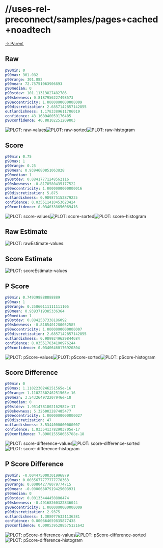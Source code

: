 
# //uses-rel-preconnect/samples/pages+cached+noadtech

[→ Parent](../..)


## Raw


```yaml
p90min: 0
p90max: 301.082
p90range: 301.082
p90mean: 72.75751063906893
p90median: 0
p90stdev: 101.11313827482786
p90skewness: 0.8187956227498573
p90eccentricity: 1.0000000000000009
p90discretization: 2.6857142857142855
outlandishness: 1.1783389611706019
confidence: 43.168940059176485
p90confidence: 40.88102251209803

```

![PLOT: raw-values](./raw/values.svg)![PLOT: raw-sorted](./raw/sorted.svg)![PLOT: raw-histogram](./raw/histogram.svg)
## Score


```yaml
p90min: 0.75
p90max: 1
p90range: 0.25
p90mean: 0.9394680851063828
p90median: 1
p90stdev: 0.08417771248562116
p90skewness: -0.8178580435177522
p90eccentricity: 1.0000000000000016
p90discretization: 5.875
outlandishness: 0.989875152879225
confidence: 0.035511410453623424
p90confidence: 0.0340338656069416

```

![PLOT: score-values](./score/values.svg)![PLOT: score-sorted](./score/sorted.svg)![PLOT: score-histogram](./score/histogram.svg)
## Raw Estimate

![PLOT: rawEstimate-values](./rawEstimate/values.svg)
## Score Estimate

![PLOT: scoreEstimate-values](./scoreEstimate/values.svg)
## P Score


```yaml
p90min: 0.749398888888889
p90max: 1
p90range: 0.25060111111111105
p90mean: 0.9393719385336364
p90median: 1
p90stdev: 0.0842537338186092
p90skewness: -0.8185401280052585
p90eccentricity: 1.0000000000000007
p90discretization: 2.6857142857142855
outlandishness: 0.9899249629844684
confidence: 0.035517034100976244
p90confidence: 0.03406460176920804

```

![PLOT: pScore-values](./pScore/values.svg)![PLOT: pScore-sorted](./pScore/sorted.svg)![PLOT: pScore-histogram](./pScore/histogram.svg)
## Score Difference


```yaml
p90min: 0
p90max: 1.1102230246251565e-16
p90range: 1.1102230246251565e-16
p90mean: 3.543264972207946e-18
p90median: 0
p90stdev: 1.9514781802162982e-17
p90skewness: 5.326002287485477
p90eccentricity: 1.0000000000000027
p90discretization: 47
outlandishness: 3.5344000000000007
confidence: 1.0335413782903705e-17
p90confidence: 7.890015558655788e-18

```

![PLOT: score-difference-values](./score-difference/values.svg)![PLOT: score-difference-sorted](./score-difference/sorted.svg)![PLOT: score-difference-histogram](./score-difference/histogram.svg)
## P Score Difference


```yaml
p90min: -0.004475000301996879
p90max: 0.0035677777777778363
p90range: 0.008042778079774715
p90mean: -0.00006307919425603931
p90median: 0
p90stdev: 0.00133444450800474
p90skewness: -0.49168260322836044
p90eccentricity: 1.0000000000000009
p90discretization: 2.9375
outlandishness: 1.3080776331136381
confidence: 0.000664659835877438
p90confidence: 0.0005395288575121642

```

![PLOT: pScore-difference-values](./pScore-difference/values.svg)![PLOT: pScore-difference-sorted](./pScore-difference/sorted.svg)![PLOT: pScore-difference-histogram](./pScore-difference/histogram.svg)